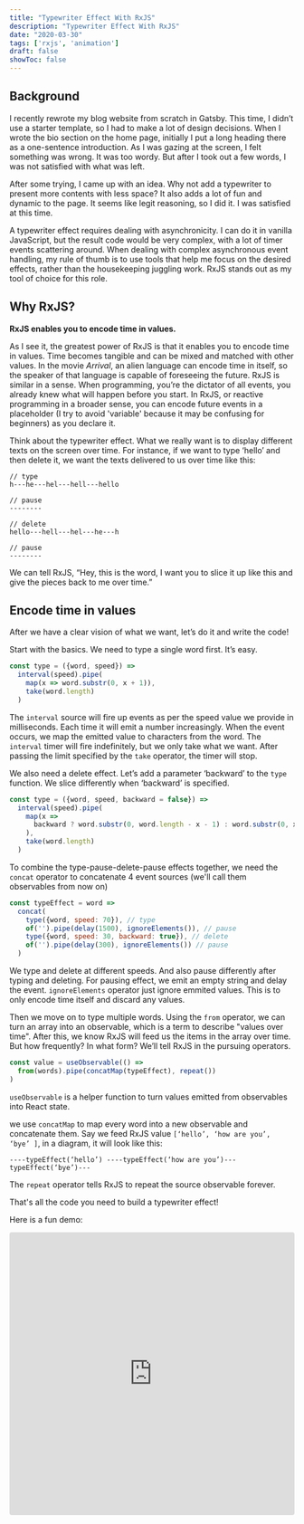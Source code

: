 ```yaml
---
title: "Typewriter Effect With RxJS"
description: "Typewriter Effect With RxJS"
date: "2020-03-30"
tags: ['rxjs', 'animation']
draft: false
showToc: false
---
```


## Background

I recently rewrote my blog website from scratch in Gatsby. This time, I didn’t
use a starter template, so I had to make a lot of design decisions. When I wrote
the bio section on the home page, initially I put a long heading there as a
one-sentence introduction. As I was gazing at the screen, I felt something was
wrong. It was too wordy. But after I took out a few words, I was not satisfied
with what was left.

After some trying, I came up with an idea. Why not add a typewriter to present
more contents with less space? It also adds a lot of fun and dynamic to the
page. It seems like legit reasoning, so I did it. I was satisfied at this time.

A typewriter effect requires dealing with asynchronicity. I can do it in vanilla
JavaScript, but the result code would be very complex, with a lot of timer
events scattering around. When dealing with complex asynchronous event handling,
my rule of thumb is to use tools that help me focus on the desired effects,
rather than the housekeeping juggling work. RxJS stands out as my tool of choice
for this role.

## Why RxJS?

**RxJS enables you to encode time in values.**

As I see it, the greatest power of RxJS is that it enables you to encode time in
values. Time becomes tangible and can be mixed and matched with other values. In
the movie _Arrival_, an alien language can encode time in itself, so the speaker
of that language is capable of foreseeing the future. RxJS is similar in a
sense. When programming, you’re the dictator of all events, you already knew
what will happen before you start. In RxJS, or reactive programming in a broader
sense, you can encode future events in a placeholder (I try to avoid 'variable'
because it may be confusing for beginners) as you declare it.

Think about the typewriter effect. What we really want is to display different
texts on the screen over time. For instance, if we want to type ‘hello’ and then
delete it, we want the texts delivered to us over time like this:

```
// type
h---he---hel---hell---hello

// pause
--------

// delete
hello---hell---hel---he---h

// pause
--------
```

We can tell RxJS, “Hey, this is the word, I want you to slice it up like this
and give the pieces back to me over time.”

## Encode time in values

After we have a clear vision of what we want, let’s do it and write the code!

Start with the basics. We need to type a single word first. It’s easy.

```javascript
const type = ({word, speed}) =>
  interval(speed).pipe(
    map(x => word.substr(0, x + 1)),
    take(word.length)
  )
```

The `interval` source will fire up events as per the speed value we provide in
milliseconds. Each time it will emit a number increasingly. When the event
occurs, we map the emitted value to characters from the word. The `interval`
timer will fire indefinitely, but we only take what we want. After passing the
limit specified by the `take` operator, the timer will stop.

We also need a delete effect. Let’s add a parameter ‘backward’ to the `type`
function. We slice differently when ‘backward’ is specified.

```javascript
const type = ({word, speed, backward = false}) =>
  interval(speed).pipe(
    map(x =>
      backward ? word.substr(0, word.length - x - 1) : word.substr(0, x + 1)
    ),
    take(word.length)
  )
```

To combine the type-pause-delete-pause effects together, we need the `concat`
operator to concatenate 4 event sources (we'll call them observables from now
on)

```javascript
const typeEffect = word =>
  concat(
    type({word, speed: 70}), // type
    of('').pipe(delay(1500), ignoreElements()), // pause
    type({word, speed: 30, backward: true}), // delete
    of('').pipe(delay(300), ignoreElements()) // pause
  )
```

We type and delete at different speeds. And also pause differently after typing
and deleting. For pausing effect, we emit an empty string and delay the event.
`ignoreElements` operator just ignore emmited values. This is to only encode
time itself and discard any values.

Then we move on to type multiple words. Using the `from` operator, we can turn
an array into an observable, which is a term to describe "values over time".
After this, we know RxJS will feed us the items in the array over time. But how
frequently? In what form? We’ll tell RxJS in the pursuing operators.

```javascript
const value = useObservable(() =>
  from(words).pipe(concatMap(typeEffect), repeat())
)
```

`useObservable` is a helper function to turn values emitted from observables
into React state.

we use `concatMap` to map every word into a new observable and concatenate them.
Say we feed RxJS value `[‘hello’, ‘how are you’, ‘bye’ ]`, in a diagram, it will
look like this:

```
----typeEffect(‘hello’) ----typeEffect(‘how are you’)---typeEffect(‘bye’)---
```

The `repeat` operator tells RxJS to repeat the source observable forever.

That's all the code you need to build a typewriter effect!

Here is a fun demo:

<iframe
  src="https://codesandbox.io/embed/youthful-waterfall-0l39l?fontsize=14&hidenavigation=1&theme=dark"
style="width: 100%; height: 500px; border: 0; border-radius: 4px; overflow: hidden;"
  title="khaleesi-typewrier"
  allow="geolocation; microphone; camera; midi; vr; accelerometer; gyroscope; payment; ambient-light-sensor; encrypted-media; usb"
  sandbox="allow-modals allow-forms allow-popups allow-scripts allow-same-origin"
></iframe>
